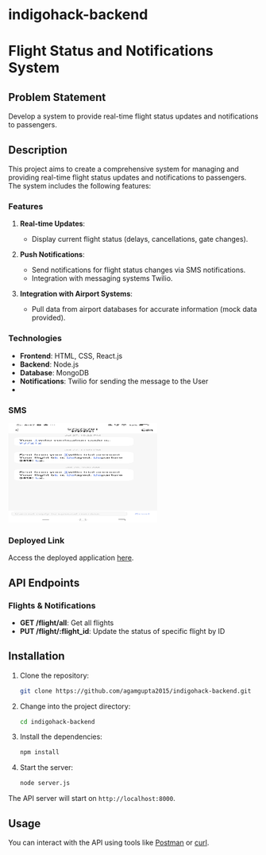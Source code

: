 # indigohack-backend

# Flight Status and Notifications System

## Problem Statement

Develop a system to provide real-time flight status updates and notifications to passengers.

## Description

This project aims to create a comprehensive system for managing and providing real-time flight status updates and notifications to passengers. The system includes the following features:

### Features

1. **Real-time Updates**: 
    - Display current flight status (delays, cancellations, gate changes).

2. **Push Notifications**: 
    - Send notifications for flight status changes via SMS notifications.
    - Integration with messaging systems Twilio.

3. **Integration with Airport Systems**: 
    - Pull data from airport databases for accurate information (mock data provided).

### Technologies

- **Frontend**: HTML, CSS, React.js
- **Backend**: Node.js
- **Database**: MongoDB
- **Notifications**: Twilio for sending the message to the User
- 
### SMS 
<img src="./screenshots/SMS.jpg" width="300" height="200" alt="SMS">

### Deployed Link

Access the deployed application [here](https://indigohack-backend.onrender.com/).

## API Endpoints

### Flights & Notifications

- **GET /flight/all**: Get all flights
- **PUT /flight/:flight_id**: Update the status of specific flight by ID

## Installation

1. Clone the repository:

    ```bash
    git clone https://github.com/agamgupta2015/indigohack-backend.git
    ```

2. Change into the project directory:

    ```bash
    cd indigohack-backend
    ```

3. Install the dependencies:

    ```bash
    npm install
    ```

4. Start the server:

    ```bash
    node server.js
    ```

The API server will start on `http://localhost:8000`.

## Usage

You can interact with the API using tools like [Postman](https://www.postman.com/) or [curl](https://curl.se/).
